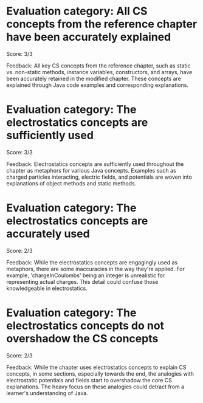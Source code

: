 # Evaluation category: All CS concepts from the reference chapter have been accurately explained

Score: 3/3

Feedback: All key CS concepts from the reference chapter, such as static vs. non-static methods, instance variables, constructors, and arrays, have been accurately retained in the modified chapter. These concepts are explained through Java code examples and corresponding explanations.

# Evaluation category: The electrostatics concepts are sufficiently used

Score: 3/3

Feedback: Electrostatics concepts are sufficiently used throughout the chapter as metaphors for various Java concepts. Examples such as charged particles interacting, electric fields, and potentials are woven into explanations of object methods and static methods.

# Evaluation category: The electrostatics concepts are accurately used

Score: 2/3

Feedback: While the electrostatics concepts are engagingly used as metaphors, there are some inaccuracies in the way they're applied. For example, 'chargeInCoulombs' being an integer is unrealistic for representing actual charges. This detail could confuse those knowledgeable in electrostatics.

# Evaluation category: The electrostatics concepts do not overshadow the CS concepts

Score: 2/3

Feedback: While the chapter uses electrostatics concepts to explain CS concepts, in some sections, especially towards the end, the analogies with electrostatic potentials and fields start to overshadow the core CS explanations. The heavy focus on these analogies could detract from a learner's understanding of Java.

